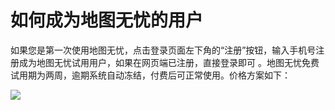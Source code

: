 # 如何成为地图无忧的用户

如果您是第一次使用地图无忧，点击登录页面左下角的“注册”按钮，输入手机号注册成为地图无忧试用用户，如果在网页端已注册，直接登录即可 。地图无忧免费试用期为两周，逾期系统自动冻结，付费后可正常使用。价格方案如下：

![](http://pic.dituwuyou.com/map%2Fpicture%2Fprice.png)

